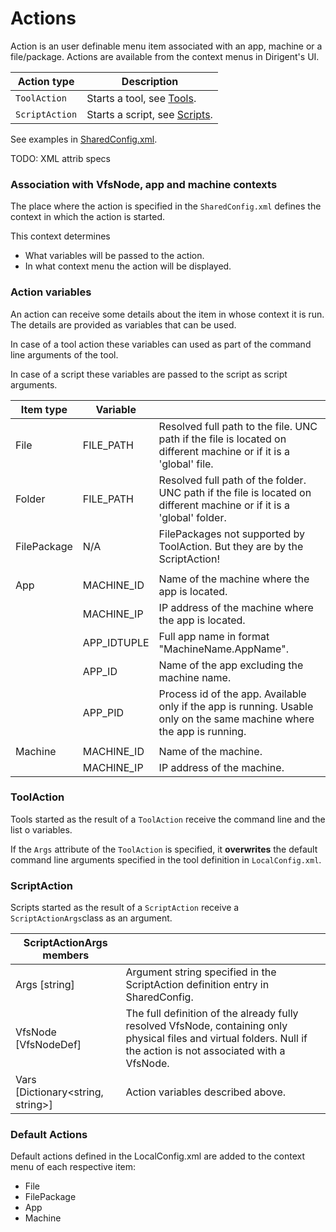 # Actions
Action is an user definable menu item associated with an app, machine or a file/package.
Actions are available from the context menus in Dirigent's UI.

| Action type    | Description                                 |
| -------------- | ------------------------------------------- |
| `ToolAction`   | Starts a tool, see [Tools](Tools.md).       |
| `ScriptAction` | Starts a script, see [Scripts](Scripts.md). |

See examples in [SharedConfig.xml](../config/SharedConfig.xml).



TODO: XML attrib specs



### Association with VfsNode, app  and machine contexts

The place where the action is specified in the `SharedConfig.xml` defines the context in which the action is started.

This context determines

* What variables will be passed to the action.
* In what context menu the action will be displayed.

### Action variables

An action can receive some details about the item in whose context it is run. The details are provided as variables that can be used.

In case of a tool action these  variables can used as part of the command line arguments of the tool.

In case of a script these variables are passed to the script as script arguments.

| Item type   | Variable    |                                                              |
| ----------- | ----------- | ------------------------------------------------------------ |
| File        | FILE_PATH   | Resolved full path to the file. UNC path if the file is located on different machine or if it is a 'global' file. |
| Folder      | FILE_PATH   | Resolved full path of the folder. UNC path if the file is located on different machine or if it is a 'global' folder. |
| FilePackage | N/A         | FilePackages not supported by ToolAction. But they are by the ScriptAction! |
|             |             |                                                              |
| App         | MACHINE_ID  | Name of the machine where the app is located.                |
|             | MACHINE_IP  | IP address of the machine where the app is located.          |
|             | APP_IDTUPLE | Full app name in format "MachineName.AppName".               |
|             | APP_ID      | Name of the app excluding the machine name.                  |
|             | APP_PID     | Process id of the app. Available only if the app is running. Usable only on the same machine where the app is running. |
|             |             |                                                              |
| Machine     | MACHINE_ID  | Name of the machine.                                         |
|             | MACHINE_IP  | IP address of the machine.                                   |

### ToolAction

Tools started as the result of a `ToolAction` receive the command line and the list o variables.

If the `Args` attribute of the `ToolAction` is specified, it **overwrites** the default command line arguments specified in the tool definition in `LocalConfig.xml`.

### ScriptAction

Scripts started as the result of a `ScriptAction` receive a `ScriptActionArgs`class as an argument.

| ScriptActionArgs members          |                                                              |
| --------------------------------- | ------------------------------------------------------------ |
| Args [string]                     | Argument string specified in the ScriptAction definition entry in SharedConfig. |
| VfsNode [VfsNodeDef]              | The full definition of the already fully resolved VfsNode, containing only physical files and virtual folders. Null if the action is not associated with a VfsNode. |
| Vars [Dictionary<string, string>] | Action variables described above.                            |

### Default Actions

Default actions defined in the LocalConfig.xml are added to the context menu of each respective item:

* File
* FilePackage
* App
* Machine
